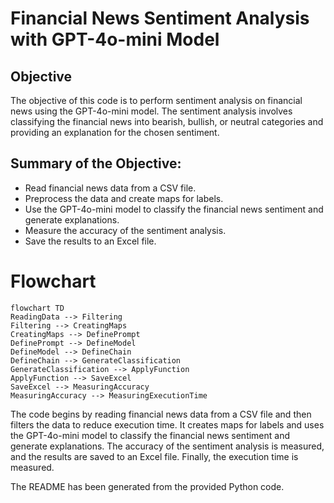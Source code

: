 # Financial News Sentiment Analysis with GPT-4o-mini Model

## Objective
The objective of this code is to perform sentiment analysis on financial news using the GPT-4o-mini model. The sentiment analysis involves classifying the financial news into bearish, bullish, or neutral categories and providing an explanation for the chosen sentiment.

## Summary of the Objective:
- Read financial news data from a CSV file.
- Preprocess the data and create maps for labels.
- Use the GPT-4o-mini model to classify the financial news sentiment and generate explanations.
- Measure the accuracy of the sentiment analysis.
- Save the results to an Excel file.

# Flowchart
```mermaid
flowchart TD
ReadingData --> Filtering
Filtering --> CreatingMaps
CreatingMaps --> DefinePrompt
DefinePrompt --> DefineModel
DefineModel --> DefineChain
DefineChain --> GenerateClassification
GenerateClassification --> ApplyFunction
ApplyFunction --> SaveExcel
SaveExcel --> MeasuringAccuracy
MeasuringAccuracy --> MeasuringExecutionTime
```

The code begins by reading financial news data from a CSV file and then filters the data to reduce execution time. It creates maps for labels and uses the GPT-4o-mini model to classify the financial news sentiment and generate explanations. The accuracy of the sentiment analysis is measured, and the results are saved to an Excel file. Finally, the execution time is measured.

The README has been generated from the provided Python code.
